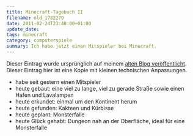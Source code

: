 ```yaml
---
title: Minecraft-Tagebuch II
filename: old_1782279
date: 2011-02-24T23:40:00+01:00
update_date:
tags: minecraft
category: computerspiele
summary: Ich habe jetzt einen Mitspieler bei Minecraft.
---
```

Dieser Eintrag wurde ursprünglich auf meinem [alten Blog veröffentlicht](https://stu.blogger.de/stories/1782279/). Dieser Eintrag hier ist eine Kopie mit kleinen technischen Anpassungen.

- habe seit gestern einen Mitspieler
- heute gebaut: eine viel zu lange, viel zu gerade Straße sowie einen Hafen und Lavalampen
- heute erkundet: einmal um den Kontinent herum
- heute gefunden: Kakteen und Kürbisse
- heute geplant: Monsterfalle
- heute Glück gehabt: Dungeon nah an der Oberfläche, ideal für eine Monsterfalle
